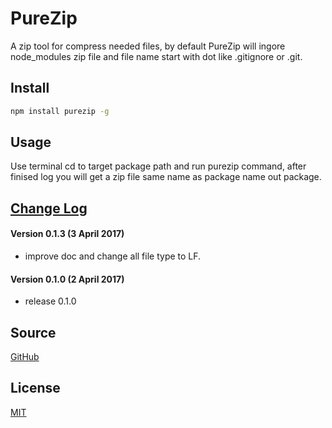 # PureZip

A zip tool for compress needed files, by default PureZip will ingore node_modules zip file and file name start with dot like .gitignore or .git.

## Install

```bash
npm install purezip -g
```
## Usage
Use terminal cd to target package path and run purezip command, after finised log you will get a zip file same name as package name out package. 

## [Change Log](https://github.com/EliYao/PureZip/blob/master/CHANGELOG.md)
#### Version 0.1.3 (3 April 2017)
* improve doc and change all file type to LF.

#### Version 0.1.0 (2 April 2017)
* release 0.1.0

## Source

[GitHub](https://github.com/EliYao/PureZip)

## License

[MIT](https://raw.githubusercontent.com/EliYao/PureZip/master/LICENSE)